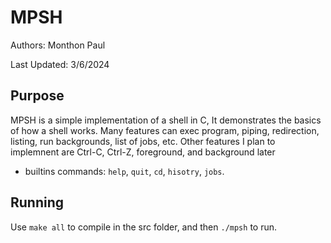 # MPSH
Authors: Monthon Paul

Last Updated: 3/6/2024

## Purpose

MPSH is a simple implementation of a shell in C, 
It demonstrates the basics of how a shell works. 
Many features can exec program, piping, redirection, listing, run backgrounds, list of jobs, etc.
Other features I plan to implemnent are Ctrl-C, Ctrl-Z, foreground, and background later

* builtins commands: `help`, `quit`, `cd`, `hisotry`, `jobs`.

## Running

Use `make all` to compile in the src folder, and then `./mpsh` to run.
